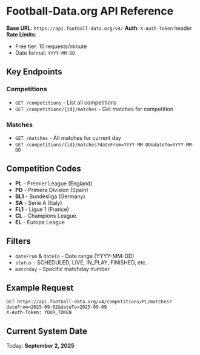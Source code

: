 # Football-Data.org API Reference

**Base URL**: `https://api.football-data.org/v4/`
**Auth**: `X-Auth-Token` header
**Rate Limits**: 
- Free tier: 10 requests/minute
- Date format: `YYYY-MM-DD`

## Key Endpoints

### Competitions
- `GET /competitions` - List all competitions
- `GET /competitions/{id}/matches` - Get matches for competition

### Matches
- `GET /matches` - All matches for current day
- `GET /competitions/{id}/matches?dateFrom=YYYY-MM-DD&dateTo=YYYY-MM-DD`

## Competition Codes
- **PL** - Premier League (England)
- **PD** - Primera Division (Spain) 
- **BL1** - Bundesliga (Germany)
- **SA** - Serie A (Italy)
- **FL1** - Ligue 1 (France)
- **CL** - Champions League
- **EL** - Europa League

## Filters
- `dateFrom` & `dateTo` - Date range (YYYY-MM-DD)
- `status` - SCHEDULED, LIVE, IN_PLAY, FINISHED, etc.
- `matchday` - Specific matchday number

## Example Request
```
GET https://api.football-data.org/v4/competitions/PL/matches?dateFrom=2025-09-02&dateTo=2025-09-09
X-Auth-Token: YOUR_TOKEN
```

## Current System Date
Today: **September 2, 2025**